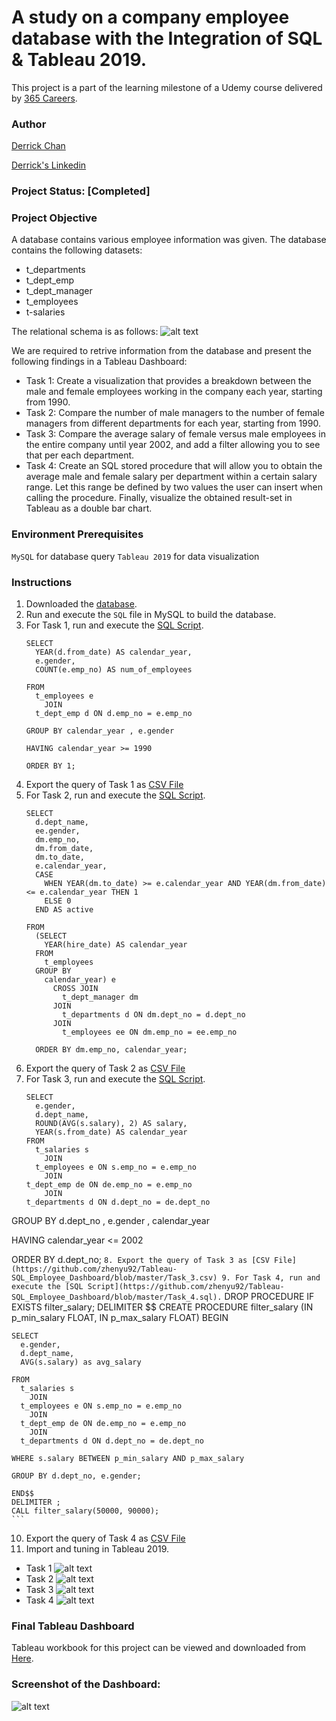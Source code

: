 # A study on a company employee database with the Integration of SQL & Tableau 2019.
This project is a part of the learning milestone of a Udemy course delivered by [365 Careers](https://www.udemy.com/the-business-intelligence-analyst-course-2018/). 

### Author
[Derrick Chan](https://github.com/zhenyu92)

[Derrick's Linkedin](https://www.linkedin.com/in/zychan/)

### Project Status: [Completed]

### Project Objective
A database contains various employee information was given. The database contains the following datasets:
- t_departments
- t_dept_emp
- t_dept_manager
- t_employees
- t-salaries

The relational schema is as follows:
![alt text](https://github.com/zhenyu92/Tableau-SQL_Employee_Dashboard/blob/master/employees-mod-db-1.jpg "Relational Schema")

We are required to retrive information from the database and present the following findings in a Tableau Dashboard:
- Task 1: Create a visualization that provides a breakdown between the male and female employees working in the company each year, starting from 1990.
- Task 2: Compare the number of male managers to the number of female managers from different departments for each year, starting from 1990.
- Task 3: Compare the average salary of female versus male employees in the entire company until year 2002, and add a filter allowing you to see that per each department.
- Task 4: Create an SQL stored procedure that will allow you to obtain the average male and female salary per department within a certain salary range. Let this range be defined by two values the user can insert when calling the procedure. Finally, visualize the obtained result-set in Tableau as a double bar chart.

### Environment Prerequisites
`MySQL` for database query
`Tableau 2019` for data visualization

### Instructions
1. Downloaded the [database](https://github.com/zhenyu92/Tableau-SQL_Employee_Dashboard/blob/master/employees_mod.zip).
2. Run and execute the `SQL` file in MySQL to build the database.
3. For Task 1, run and execute the [SQL Script](https://github.com/zhenyu92/Tableau-SQL_Employee_Dashboard/blob/master/Task_1.sql).
    ```
    SELECT 
      YEAR(d.from_date) AS calendar_year,
      e.gender,
      COUNT(e.emp_no) AS num_of_employees
      
    FROM
      t_employees e
        JOIN
      t_dept_emp d ON d.emp_no = e.emp_no
      
    GROUP BY calendar_year , e.gender
    
    HAVING calendar_year >= 1990
    
    ORDER BY 1;
    ```
4. Export the query of Task 1 as [CSV File](https://github.com/zhenyu92/Tableau-SQL_Employee_Dashboard/blob/master/Task_1.csv)
5. For Task 2, run and execute the [SQL Script](https://github.com/zhenyu92/Tableau-SQL_Employee_Dashboard/blob/master/Task_2.sql).
    ```
    SELECT 
      d.dept_name,
      ee.gender,
      dm.emp_no,
      dm.from_date,
      dm.to_date,
      e.calendar_year,
      CASE
        WHEN YEAR(dm.to_date) >= e.calendar_year AND YEAR(dm.from_date) <= e.calendar_year THEN 1
        ELSE 0
      END AS active
      
    FROM
      (SELECT
        YEAR(hire_date) AS calendar_year
      FROM
        t_employees
      GROUP BY 
        calendar_year) e
          CROSS JOIN
            t_dept_manager dm
          JOIN
            t_departments d ON dm.dept_no = d.dept_no
          JOIN 
            t_employees ee ON dm.emp_no = ee.emp_no
            
      ORDER BY dm.emp_no, calendar_year;
    ```
6. Export the query of Task 2 as [CSV File](https://github.com/zhenyu92/Tableau-SQL_Employee_Dashboard/blob/master/Task_2.csv)
7. For Task 3, run and execute the [SQL Script](https://github.com/zhenyu92/Tableau-SQL_Employee_Dashboard/blob/master/Task_3.sql).
    ```
    SELECT 
      e.gender,
      d.dept_name,
      ROUND(AVG(s.salary), 2) AS salary,
      YEAR(s.from_date) AS calendar_year
    FROM
      t_salaries s
        JOIN
      t_employees e ON s.emp_no = e.emp_no
        JOIN
    t_dept_emp de ON de.emp_no = e.emp_no
        JOIN
    t_departments d ON d.dept_no = de.dept_no
    
  GROUP BY d.dept_no , e.gender , calendar_year

  HAVING calendar_year <= 2002

  ORDER BY d.dept_no;
    ```
8. Export the query of Task 3 as [CSV File](https://github.com/zhenyu92/Tableau-SQL_Employee_Dashboard/blob/master/Task_3.csv)
9. For Task 4, run and execute the [SQL Script](https://github.com/zhenyu92/Tableau-SQL_Employee_Dashboard/blob/master/Task_4.sql).
    ```
    DROP PROCEDURE IF EXISTS filter_salary;
    DELIMITER $$
    CREATE PROCEDURE filter_salary (IN p_min_salary FLOAT, IN p_max_salary FLOAT)
    BEGIN
    
    SELECT 
      e.gender, 
      d.dept_name, 
      AVG(s.salary) as avg_salary
      
    FROM
      t_salaries s
        JOIN
      t_employees e ON s.emp_no = e.emp_no
        JOIN
      t_dept_emp de ON de.emp_no = e.emp_no
        JOIN
      t_departments d ON d.dept_no = de.dept_no
    
    WHERE s.salary BETWEEN p_min_salary AND p_max_salary

    GROUP BY d.dept_no, e.gender;
    
    END$$
    DELIMITER ;
    CALL filter_salary(50000, 90000);
    ```
10. Export the query of Task 4 as [CSV File](https://github.com/zhenyu92/Tableau-SQL_Employee_Dashboard/blob/master/Task_4.csv)
11. Import and tuning in Tableau 2019.
- Task 1
![alt text](https://github.com/zhenyu92/Tableau-SQL_Employee_Dashboard/blob/master/Task_1.JPG "Task 1")
- Task 2
![alt text](https://github.com/zhenyu92/Tableau-SQL_Employee_Dashboard/blob/master/Task_1.JPG "Task 2")
- Task 3
![alt text](https://github.com/zhenyu92/Tableau-SQL_Employee_Dashboard/blob/master/Task_1.JPG "Task 3")
- Task 4
![alt text](https://github.com/zhenyu92/Tableau-SQL_Employee_Dashboard/blob/master/Task_1.JPG "Task 4")

### Final Tableau Dashboard
Tableau workbook for this project can be viewed and downloaded from [Here](https://public.tableau.com/profile/derrick1466#!/vizhome/AnEmployeeDatasetDashboard/Dashboard1?publish=yes).

### Screenshot of the Dashboard:
![alt text](https://github.com/zhenyu92/Tableau-SQL_Employee_Dashboard/blob/master/Dashboard%201.png "Final Dashboard")
